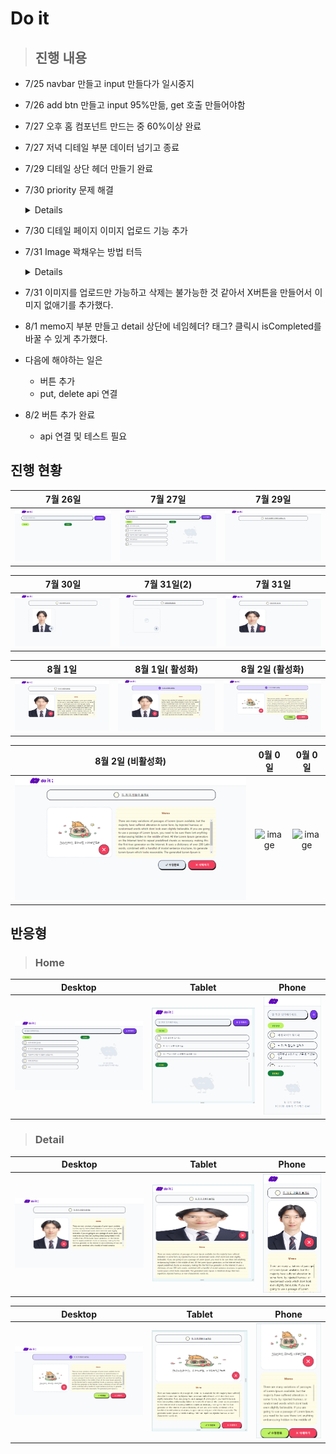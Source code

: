 # Do it

> ## 진행 내용

- 7/25 navbar 만들고 input 만들다가 일시중지
- 7/26 add btn 만들고 input 95%만듦, get 호출 만들어야함
- 7/27 오후 홈 컴포넌트 만드는 중 60%이상 완료
- 7/27 저녁 디테일 부분 데이터 넘기고 종료
- 7/29 디테일 상단 헤더 만들기 완료
- 7/30 priority 문제 해결
  <details>

  - nav logo에서 `warn-once.js:16 Image with src "/_next/static/media/Size=Large.6588b7c0.png" was detected as the Largest Contentful Paint (LCP). Please add the "priority" property if this image is above the fold.` 라는 문제가 생김
  - 이 경고 메시지는 특정 이미지가 페이지 로딩 시 Largest Contentful Paint (LCP)의 주요 요소로 감지되었음을 의미힌다. LCP는 사용자가 페이지가 로드될 때 시각적으로 표시되는 가장 큰 요소로, 웹 성능을 측정하는 중요한 지표 중 하나다. 따라서, 중요한 이미지를 빠르게 로드하여 사용자 경험을 개선하는 것이 좋다.
  - Next.js에서 next/image 컴포넌트를 사용할 때, 중요한 이미지를 우선적으로 로드하도록 priority 속성을 추가할 수 있다. 이 속성을 사용하면 해당 이미지가 더 빨리 로드되도록 최적화된다.
  - 따라서 nav logo 중 large logo에 priority를 주면서 해결 완료

- 7/30 디테일 페이지 이미지 업로드 기능 추가
- 7/31 Image 꽉채우는 방법 터득
  <details>

  - next.js의 컴포넌트인 Image가 꽉 차지 않는 문제를 해결
  - Image 컴포넌트의 fill을 true로 바꿔주면서 해결완료
  - 주의 해야할 점
    - alt, src, height, width가 required이기 때문에 하나라도 없으면 error가 나온다. 하지만 fill을 true로 하면 width, height가 없어도 에러가 발생하지 않는다.
  - 참고 사이트 [Next.js Image Component](https://nextjs.org/docs/pages/api-reference/components/image)
  - 추가로 div태그에 radius를 적용했다면 자식 컴포넌트들도 각각 똑같이 적용해야 한다.

- 7/31 이미지를 업로드만 가능하고 삭제는 불가능한 것 같아서 X버튼을 만들어서 이미지 없애기를 추가했다.
- 8/1 memo지 부분 만들고 detail 상단에 네임헤더? 태그? 클릭시 isCompleted를 바꿀 수 있게 추가했다.
- 다음에 해야하는 일은
  - 버튼 추가
  - put, delete api 연결
- 8/2 버튼 추가 완료
  - api 연결 및 테스트 필요

## 진행 현황

|          7월 26일           |          7월 27일           |          7월 29일           |
| :-------------------------: | :-------------------------: | :-------------------------: |
| ![image](/records/0726.png) | ![image](/records/0727.png) | ![image](/records/0729.png) |

|          7월 30일           |          7월 31일(2)          |          7월 31일           |
| :-------------------------: | :---------------------------: | :-------------------------: |
| ![image](/records/0730.png) | ![image](/records/0730-2.png) | ![image](/records/0731.png) |

|           8월 1일           |       8월 1일( 활성화)        |      8월 2일 (활성화)       |
| :-------------------------: | :---------------------------: | :-------------------------: |
| ![image](/records/0801.png) | ![image](/records/0801-4.png) | ![image](/records/0802.png) |

|      8월 2일 (비활성화)       |  0월 0일   |  0월 0일   |
| :---------------------------: | :--------: | :--------: |
| ![image](/records/0802-4.png) | ![image]() | ![image]() |

## 반응형

> ### Home

|           Desktop           |            Tablet             |            Phone             |
| :-------------------------: | :---------------------------: | :--------------------------: |
| ![image](/records/0727.png) | ![image](/records/tablet.png) | ![image](/records/phone.png) |

> ### Detail

|           Desktop           |            Tablet             |             Phone             |
| :-------------------------: | :---------------------------: | :---------------------------: |
| ![image](/records/0801.png) | ![image](/records/0801-3.png) | ![image](/records/0801-2.png) |

|           Desktop           |            Tablet             |             Phone             |
| :-------------------------: | :---------------------------: | :---------------------------: |
| ![image](/records/0802.png) | ![image](/records/0802-2.png) | ![image](/records/0802-3.png) |
